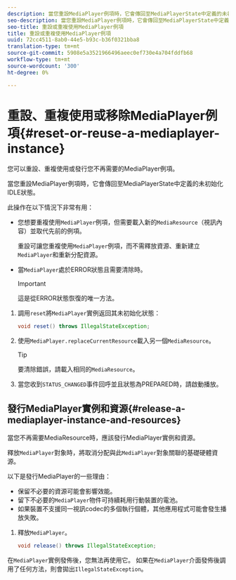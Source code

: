 ```yaml
---
description: 當您重設MediaPlayer例項時，它會傳回至MediaPlayerState中定義的未初始化IDLE狀態。
seo-description: 當您重設MediaPlayer例項時，它會傳回至MediaPlayerState中定義的未初始化IDLE狀態。
seo-title: 重設或重複使用MediaPlayer例項
title: 重設或重複使用MediaPlayer例項
uuid: 72cc4511-8ab0-44e5-b93c-b36f0321bba8
translation-type: tm+mt
source-git-commit: 5908e5a3521966496aeec0ef730e4a704fddfb68
workflow-type: tm+mt
source-wordcount: '300'
ht-degree: 0%

---
```



# 重設、重複使用或移除MediaPlayer例項{#reset-or-reuse-a-mediaplayer-instance}

您可以重設、重複使用或發行您不再需要的MediaPlayer例項。

當您重設MediaPlayer例項時，它會傳回至MediaPlayerState中定義的未初始化IDLE狀態。

此操作在以下情況下非常有用：

* 您想要重複使用`MediaPlayer`例項，但需要載入新的`MediaResource`（視訊內容）並取代先前的例項。

   重設可讓您重複使用`MediaPlayer`例項，而不需釋放資源、重新建立`MediaPlayer`和重新分配資源。

* 當`MediaPlayer`處於ERROR狀態且需要清除時。

   >[!IMPORTANT]
   >
   >這是從ERROR狀態恢復的唯一方法。

1. 調用`reset`將`MediaPlayer`實例返回其未初始化狀態：

   ```java
   void reset() throws IllegalStateException; 
   ```

1. 使用`MediaPlayer.replaceCurrentResource`載入另一個`MediaResource`。

   >[!TIP]
   >
   >要清除錯誤，請載入相同的`MediaResource`。

1. 當您收到`STATUS_CHANGED`事件回呼並且狀態為PREPARED時，請啟動播放。

## 發行MediaPlayer實例和資源{#release-a-mediaplayer-instance-and-resources}

當您不再需要MediaResource時，應該發行MediaPlayer實例和資源。

釋放`MediaPlayer`對象時，將取消分配與此`MediaPlayer`對象關聯的基礎硬體資源。

以下是發行MediaPlayer的一些理由：

* 保留不必要的資源可能會影響效能。
* 留下不必要的`MediaPlayer`物件可持續耗用行動裝置的電池。
* 如果裝置不支援同一視訊codec的多個執行個體，其他應用程式可能會發生播放失敗。

1. 釋放`MediaPlayer`。

   ```java
   void release() throws IllegalStateException;
   ```

在`MediaPlayer`實例發佈後，您無法再使用它。 如果在`MediaPlayer`介面發佈後調用了任何方法，則會拋出`IllegalStateException`。